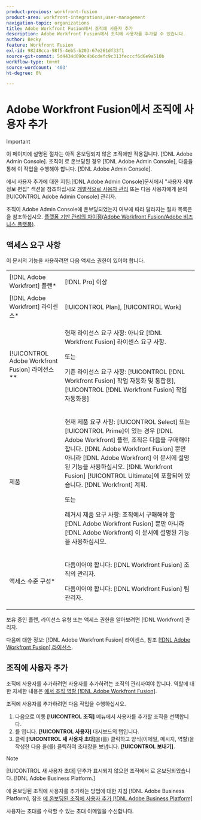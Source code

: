 ```yaml
---
product-previous: workfront-fusion
product-area: workfront-integrations;user-management
navigation-topic: organizations
title: Adobe Workfront Fusion에서 조직에 사용자 추가
description: Adobe Workfront Fusion에서 조직에 사용자를 추가할 수 있습니다.
author: Becky
feature: Workfront Fusion
exl-id: 98248cca-98f5-4eb5-b203-67e261df33f1
source-git-commit: 5d4434d090c4b6cdefc9c313fecccf6d6e9a510b
workflow-type: tm+mt
source-wordcount: '403'
ht-degree: 0%

---
```


# Adobe Workfront Fusion에서 조직에 사용자 추가

>[!IMPORTANT]
>
>이 페이지에 설명된 절차는 아직 온보딩되지 않은 조직에만 적용됩니다. [!DNL Adobe Admin Console]. 조직이 로 온보딩된 경우 [!DNL Adobe Admin Console], 다음을 통해 이 작업을 수행해야 합니다. [!DNL Adobe Admin Console].
>
>에서 사용자 추가에 대한 지침:[!DNL  Adobe Admin Console]문서에서 &quot;사용자 세부 정보 편집&quot; 섹션을 참조하십시오 [개별적으로 사용자 관리](https://helpx.adobe.com/enterprise/using/manage-users-individually.html) 또는 다음 사용자에게 문의 [!UICONTROL Adobe Admin Console] 관리자.
>
>조직이 Adobe Admin Console에 온보딩되었는지 여부에 따라 달라지는 절차 목록은 을 참조하십시오. [플랫폼 기반 관리의 차이점(Adobe Workfront Fusion/Adobe 비즈니스 플랫폼)](../../../quicksilver/workfront-fusion/fusion-in-admin-console/fusion-in-admin-console.md).

## 액세스 요구 사항

이 문서의 기능을 사용하려면 다음 액세스 권한이 있어야 합니다.

<table style="table-layout:auto">
 <col> 
 <col> 
 <tbody> 
  <tr> 
    <td role="rowheader">[!DNL Adobe Workfront] 플랜*</td> 
   <td> <p>[!DNL Pro] 이상</p> </td> 
  </tr> 
   <tr> 
    <td role="rowheader">[!DNL Adobe Workfront] 라이센스*</td> 
    <td> <p>[!UICONTROL Plan], [!UICONTROL Work]</p> </td> 
   </tr>
   <tr> 
   <td role="rowheader">[!UICONTROL Adobe Workfront Fusion] 라이선스**</td> 
   <td>
   <p>현재 라이선스 요구 사항: 아니요 [!DNL Workfront Fusion] 라이센스 요구 사항.</p>
   <p>또는</p>
   <p>기존 라이선스 요구 사항: [!UICONTROL [!DNL Workfront Fusion] 작업 자동화 및 통합용], [!UICONTROL [!DNL Workfront Fusion] 작업 자동화용]</p>
   </td>
  </tr> 
  <tr> 
   <td role="rowheader">제품</td> 
   <td>
   <p>현재 제품 요구 사항: [!UICONTROL Select] 또는 [!UICONTROL Prime]이 있는 경우 [!DNL Adobe Workfront] 플랜, 조직은 다음을 구매해야 합니다. [!DNL Adobe Workfront Fusion] 뿐만 아니라 [!DNL Adobe Workfront] 이 문서에 설명된 기능을 사용하십시오. [!DNL Workfront Fusion] [!UICONTROL Ultimate]에 포함되어 있습니다. [!DNL Workfront] 계획.</p>
   <p>또는</p>
   <p>레거시 제품 요구 사항: 조직에서 구매해야 함 [!DNL Adobe Workfront Fusion] 뿐만 아니라 [!DNL Adobe Workfront] 이 문서에 설명된 기능을 사용하십시오.</p>
   </td> 
  </tr> 
  <tr data-mc-conditions=""> 
   <td role="rowheader">액세스 수준 구성*</td> 
   <td> 
     <p>다음이어야 합니다: [!DNL Workfront Fusion] 조직의 관리자.</p>
     <p>다음이어야 합니다: [!DNL Workfront Fusion] 팀 관리자.</p>
   </td> 
  </tr> 
 </tbody> 
</table>

보유 중인 플랜, 라이선스 유형 또는 액세스 권한을 알아보려면 [!DNL Workfront] 관리자.

다음에 대한 정보: [!DNL Adobe Workfront Fusion] 라이센스, 참조 [[!DNL Adobe Workfront Fusion] 라이선스](../../workfront-fusion/get-started/license-automation-vs-integration.md).

## 조직에 사용자 추가


<!--
<p>The procedure to add a user to your Fusion organization differs based on whether your organization has been onboarded to the Adobe Business Platform. </p>
<ul>
<li> <p><a href="#add-a-user-to-an-organization-that-has-been-onboarded-to-the-adobe-business-platform" class="MCXref xref">Add a user to an organization that has been onboarded to the Adobe Business Platform</a> </p> </li>
<li> <p><a href="#add-a-user-to-an-organization-that-has-not-been-onboarded-to-the-adobe-business-console" class="MCXref xref">Add a user to an organization that has not been onboarded to the Adobe Business Console</a> </p> </li>
</ul>
<div>
<p><strong>Add a user to an organization that has been onboarded to the Adobe Business Platform</strong></p>
<p>If your organization has been onboarded to the Adobe Business Platform, you must perform this action through the Adobe Admin Console.</p>
<p>For instructions on adding a user in the Adobe Admin Console:</p>
<ul>
<li> <p>See <a href="../../administration-and-setup/add-users/create-and-manage-users/admin-console.md#create" class="MCXref xref">Create users in Workfront with the Adobe Admin Console</a></p> </li>
<li> <p>See the section "Add users" in the article <a href="https://helpx.adobe.com/enterprise/using/manage-users-individually.html">Manage users individually</a></p> </li>
<li> <p>Contact your Adobe Admin Console Administrator.</p> </li>
</ul>
<p>For a list of procedures that differ based on whether your organization has been onboarded to the Adobe Business Platform, see <a href="../../administration-and-setup/get-started-wf-administration/actions-in-admin-console.md" class="MCXref xref">Platform-based administration differences (Adobe Workfront/Adobe Business Platform)</a>.</p>
</div>
<p><strong>Add a user to an organization that has not been onboarded to the Adobe Business Console</strong></p>

-->

조직에 사용자를 추가하려면 사용자를 추가하려는 조직의 관리자여야 합니다. 역할에 대한 자세한 내용은 [에서 조직 역할 [!DNL Adobe Workfront Fusion]](../../workfront-fusion/organizations/organization-roles.md).

조직에 사용자를 추가하려면 다음 작업을 수행하십시오.

1. 다음으로 이동 **[!UICONTROL 조직]** 메뉴에서 사용자를 추가할 조직을 선택합니다.
1. 를 엽니다. **[!UICONTROL 사용자]** 대시보드의 탭입니다.
1. 클릭 **[!UICONTROL 새 사용자 초대]**&#x200B;을(를) 클릭하고 양식(이메일, 메시지, 역할)을 작성한 다음 을(를) 클릭하여 초대장을 보냅니다. **[!UICONTROL 보내기]**.

>[!NOTE]
>
>   
><p>[!UICONTROL 새 사용자 초대] 단추가 표시되지 않으면 조직에서 로 온보딩되었습니다. [!DNL Adobe Business Platform.] </p>
>
>   <p>에 온보딩된 조직에 사용자를 추가하는 방법에 대한 지침 [!DNL Adobe Business Platform], 참조 <a href="#add-a-user-to-an-organization-that-has-been-onboarded-to-the-adobe-business-platform" class="MCXref xref">에 온보딩된 조직에 사용자 추가 [!DNL Adobe Business Platform]</a></p>

사용자는 초대를 수락할 수 있는 초대 이메일을 수신합니다.

